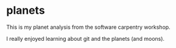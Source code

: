 # planets
This is my planet analysis from the software carpentry workshop.

I really enjoyed learning about git and the planets (and moons).

